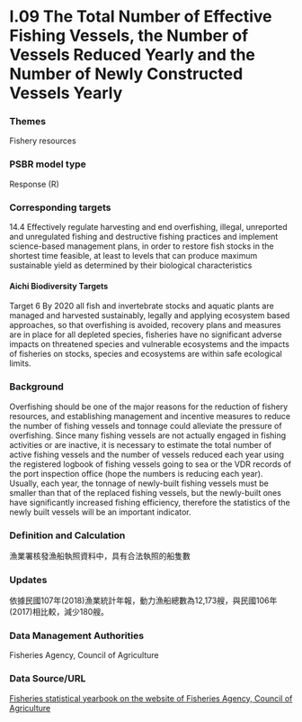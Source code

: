 # I.09 The Total Number of Effective Fishing Vessels, the Number of Vessels Reduced Yearly and the Number of Newly Constructed Vessels Yearly

<script type="text/javascript" src="http://cdn.mathjax.org/mathjax/latest/MathJax.js?config=TeX-AMS-MML_HTMLorMML"></script>

### Themes
Fishery resources
### PSBR model type
Response (R)
### Corresponding targets
14.4 Effectively regulate harvesting and end overfishing, illegal, unreported and unregulated fishing and destructive fishing practices and implement science-based management plans, in order to restore fish stocks in the shortest time feasible, at least to levels that can produce maximum sustainable yield as determined by their biological characteristics
#### Aichi Biodiversity Targets
Target 6 By 2020 all fish and invertebrate stocks and aquatic plants are managed and harvested sustainably, legally and applying ecosystem based approaches, so that overfishing is avoided, recovery plans and measures are in place for all depleted species, fisheries have no significant adverse impacts on threatened species and vulnerable ecosystems and the impacts of fisheries on stocks, species and ecosystems are within safe ecological limits.
### Background
Overfishing should be one of the major reasons for the reduction of fishery resources, and establishing management and incentive measures to reduce the number of fishing vessels and tonnage could alleviate the pressure of overfishing. Since many fishing vessels are not actually engaged in fishing activities or are inactive, it is necessary to estimate the total number of active fishing vessels and the number of vessels reduced each year using the registered logbook of fishing vessels going to sea or the VDR records of the port inspection office (hope the numbers is reducing each year). Usually, each year, the tonnage of newly-built fishing vessels must be smaller than that of the replaced fishing vessels, but the newly-built ones have significantly increased fishing efficiency, therefore the statistics of the newly built vessels will be an important indicator.
### Definition and Calculation
漁業署核發漁船執照資料中，具有合法執照的船隻數
### Updates
依據民國107年(2018)漁業統計年報，動力漁船總數為12,173艘，與民國106年(2017)相比較，減少180艘。
### Data Management Authorities
Fisheries Agency, Council of Agriculture
### Data Source/URL
[Fisheries statistical yearbook on the website of Fisheries Agency, Council of Agriculture](https://www.fa.gov.tw/cht/PublicationsFishYear/index.aspx)